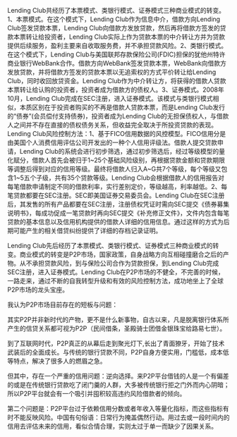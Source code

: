 Lending Club共经历了本票模式、类银行模式、证券模式三种商业模式的转变。
1、本票模式。在这个模式下，Lending Club作为信息中介，借款方向Lending Club签发贷款本票，Lending Club向借款方发放贷款，然后再将借款方签发的贷款本票转让给投资者，Lending Club实际上作为贷款本票的中介转让方并为贷款提供后续服务，盈利主要来自收取服务费，并不承担贷款风险。2、类银行模式。在这个模式下，Lending Club与美国联邦存款保险公司(FDIC)担保的犹他州特许商业银行WebBank合作。借款方向WebBank签发贷款本票，WebBank向借款方发放贷款，并将借款方签发的贷款本票以无追索权的方式平价转让给Lending Club，同时收回放贷资金。Lending Club作为中介转让方，将获得的借款人贷款本票转让给认购的投资者，投资者成为借款方的债权人。3、证券模式。2008年10月，Lending Club完成在SEC注册，进入证券模式。该模式与类银行模式相似，本质区别在于投资者购买的不再是借款人贷款本票，而是Lending Club发行的“债券”(会员偿付支持债券)，投资者成为Lending Club的无担保债权人，与借款人之间并不存在直接的债权债务关系，但收益完全取决于所投资贷款的表现。
Lending Club风险控制方法：1、基于FICO信用数据的风控模型。FICO信用分是由美国个人消费信用评估公司开发出的一种个人信用评级法。借款人提交贷款申请，Lending Club的系统会进行初步筛选，通过初步筛选后，经过等级模型的量化赋分，借款人首先会被归于1~25个基础风险级别，再根据贷款金额和贷款期限等调整后得到对应的信用等级。最终将借款人归入A~G共7个等级，每个等级又包含1~5五个子级，共有35个贷款等级。Lending Club会根据借款人的信用报告对每笔借款申请制定不同的借款利率，实行差别定价，等级越高，利率越低。2、每笔贷款都要在SEC注册。SEC即美国证券交易委员会。Lending Club在SEC注册后，其发售的所有产品都要在SEC注册，注册债权凭证时需向SEC提交《债券募集说明书》，每成功促成一笔贷款时再向SEC提交《补充修正文件》，文件内包含每笔贷款的基本信息以及信用机构提供的借款人详细的信用信息。通过这样的方式为后期可能产生的相关借贷纠纷提供了详细的存档记录证明。

Lending Club先后经历了本票模式、类银行模式、证券模式三种商业模式的转变。商业模式的转变是P2P市场，国家政策，自身战略方向互相碰撞磨合之后的产物。从不承担贷款风险，到与保险公司合作为贷款担保，到Lending Club完成SEC注册，进入证券模式。Lending Club在P2P市场的不健全，不完善的时候，一路走来，通过不断的自我转型升级和有效的风险控制方法，成功地坐上了全球P2P市场的龙头宝座。

我认为P2P市场目前存在的短板与问题：

其实P2P并非新时代的产物，更不是什么新事物，自古以来，凡是脱离银行体系所产生的信贷关系都可视为P2P（民间借条，圣殿骑士团借金银珠宝给路易七世）。

到了互联网时代，P2P真正的从幕后走到聚光灯下,长出了青面獠牙，开始了技术武装后的全面成长。与传统的银行贷款不同，P2P自身方便实用，门槛低，成本低等特点，解决了很多人的燃眉之急。

但其中，存在一个严重的信用问题：逆向选择。来P2P平台借钱的人是一个有偏差的或是在传统银行贷款吃了闭门羹的人群，大多被传统银行拒之门外而内心阴暗；所以P2P平台就会有一个吸引并囤积较高违约风险借款者的倾向。

第二个问题是：P2P平台过于依赖信用分数或者年收入等量化指标，而这些指标有时不能反映风险。中国有句俗语：日常行为掩盖偶然行动。用过去或一段时间内的信用去评估未来的信用，看似合情合理，实则太过于单一而缺少了因果关系。